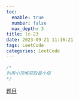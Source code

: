 ```yaml
---
toc:
  enable: true
  number: false
  max_depth: 3
title: lc-23
date: 2023-09-21 11:16:21
tags: LeetCode
categories: LeetCode
---
```


```cpp
/*
利用小顶堆获取最小值
*/
```

[题目](https://leetcode.com/problems/merge-k-sorted-lists)
